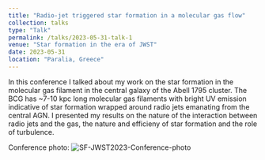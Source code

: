 ```yaml
---
title: "Radio-jet triggered star formation in a molecular gas flow"
collection: talks
type: "Talk"
permalink: /talks/2023-05-31-talk-1
venue: "Star formation in the era of JWST"
date: 2023-05-31
location: "Paralia, Greece"
---
```


In this conference I talked about my work on the star formation in the molecular gas filament in the central galaxy of the Abell 1795 cluster. The BCG has ~7-10 kpc long molecular gas filaments with bright UV emission indicative of star formation wrapped around radio jets emanating from the central AGN. I presented my results on the nature of the interaction between radio jets and the gas, the nature and efficieny of star formation and the role of turbulence.

Conference photo:
![SF-JWST2023-Conference-photo](../images/AllConference.jpg)
